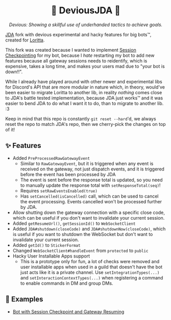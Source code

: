<h1 align="center">👾 DeviousJDA 👾</h1>

<p align="center"><i>Devious: Showing a skillful use of underhanded tactics to achieve goals.</i></p>

[JDA](https://github.com/DV8FromTheWorld/JDA) fork with devious experimental and hacky features for big bots™, created for [Loritta](https://github.com/LorittaBot/Loritta).

This fork was created because I wanted to implement [Session Checkpointing](https://github.com/DV8FromTheWorld/JDA/issues/1266) for my bot, because I *hate* restarting my bot to add new features because all gateway sessions needs to reidentify, which is expensive, takes a long time, and makes your users mad due to "your bot is down!!".

While I already have played around with other newer and experimental libs for Discord's API that are more modular in nature which, in theory, would've been easier to migrate Loritta to another lib, in reality *nothing* comes close to JDA's battle tested implementation, because JDA just works™ and it was easier to bend JDA to do what I want it to do, than to migrate to another lib. :3

Keep in mind that this repo is constantly `git reset --hard`'d, we always reset the repo to match JDA's repo, then we cherry-pick the changes on top of it!

## ✨ Features
* Added `PreProcessedRawGatewayEvent`
    * Similar to `RawGatewayEvent`, but it is triggered when any event is received on the gateway, not just dispatch events, and it is triggered before the event has been processed by JDA
    * The event is sent before the response total is updated, so you need to manually update the response total with `setResponseTotal(seq)`!
    * Requires `setRawEventsEnabled(true)`
    * Has `setCancelled(isCancelled)` call, which can be used to cancel the event processing. Events cancelled won't be processed further by JDA.
* Allow shutting down the gateway connection with a specific close code, which can be useful if you don't want to invalidate your current session.
* Added `getResumeUrl()`, `getSessionId()` to `WebSocketClient`
* Added `JDA#shutdown(closeCode)` and `JDA#shutdownNow(closeCode)`, which is useful if you want to shutdown the WebSocket but don't want to invalidate your current session.
* Added `getId()` to `StickerFormat`
* Changed `WebSocketClient#handleEvent` from `protected` to `public`
* Hacky User Installable Apps support
    * This is a prototype only for fun, a lot of checks were removed and user installable apps when used in a guild that doesn't have the bot just acts like it is a private channel. Use `setIntegrationTypes(...)` and `setInteractionContextTypes(...)` when registering a command to enable commands in DM and group DMs.

## 👀 Examples

* [Bot with Session Checkpoint and Gateway Resuming](/src/examples/java/SessionCheckpointAndGatewayResumeExample.kt)
